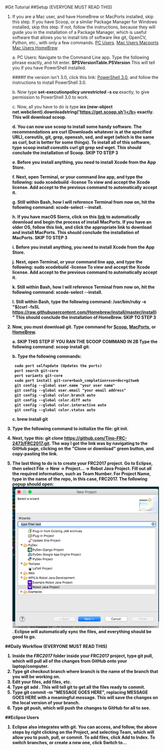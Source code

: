 #Git Tutorial
##Setup (EVERYONE MUST READ THIS)
1. If you are a Mac user, and have HomeBrew or MacPorts installed, skip this step. If you have Scoop, or a similar Package Manager for Windows installed, skip this step. If not, follow the instructions, because they will guide you in the installation of a Package Manager, which is useful software that allows you to install lots of software like git, OpenCV, Python, etc., with only a few commands. [PC Users](#pc). [Mac Users Macports](#mp) [Mac Users HomeBrew](#hb)

    a. <a name="pc"></a>PC Users: Navigate to the Command Line app. Type the following phrase exactly, and hit enter. <b>$PSVersionTable.PSVersion</b> This will tell you if you have PowerShell installed.
       
    ####If the version isn't 3.0, click this link: [PowerShell 3.0](https://www.microsoft.com/en-us/download/confirmation.aspx?id=34595), and follow the instructions to install PowerShell 3.0.

    b. Now type <b>set-executionpolicy unrestricted -s cu</b> exactly, to give permission to PowerShell 3.0 to work.

    c. Now, all you have to do is type <b>iex (new-object net.webclient).downloadstring('https://get.scoop.sh')</b> exactly. This will download scoop.

    d. You can now use scoop to install some handy software. The recommendations are curl (Downloads whatever is at the specified URL), coreutils, git, grep, openssh, sed, and wget (which is the same as curl, but is better for some things). To install all of this software, type <b>scoop install coreutils curl git grep sed wget</b>. This should conclude the installation of Scoop. <b><strong>SKIP TO STEP 3</b></strong>

    e. <a name="mp"></a>Before you install anything, you need to install Xcode from the App Store.

    f. Next, open Terminal, or your command line app, and type the following: <b>sudo xcodebuild -license</b> To view and accept the Xcode license. Add <b>accept</b> to the previous command to automatically accept it.

    g. Still within Bash, how I will reference Terminal from now on, hit the following command: <b>xcode-select --install</b>.

    h. If you have macOS Sierra, click on this [link](https://github.com/macports/macports-base/releases/download/v2.3.5/MacPorts-2.3.5-10.12-Sierra.pkg) to automatically download and begin the process of install MacPorts. If you have an older OS, follow this link, and click the appropriate link to download and install MacPorts. This should conclude the installation of MacPorts. <b><strong>SKIP TO STEP 3</b></strong>

    i. <a name="hb"></a>Before you install anything, you need to install Xcode from the App Store.

    j. Next, open Terminal, or your command line app, and type the following: <b>sudo xcodebuild -license</b> To view and accept the Xcode license. Add <b>accept</b> to the previous command to automatically accept it.

    k. Still within Bash, how I will reference Terminal from now on, hit the following command: <b>xcode-select --install</b>.

    l. Still within Bash, type the following command: <b>/usr/bin/ruby -e "$(curl -fsSL https://raw.githubusercontent.com/Homebrew/install/master/install)"</b> This should conclude the installation of HomeBrew. <b><strong>SKIP TO STEP 3</b></strong>

3. Now, you must download git. Type command for [Scoop](#sg), [MacPorts](#mpg), or [HomeBrew](#hbg).

    a. <a name="sg"></a> <b><strong>SKIP THIS STEP IF YOU RAN THE SCOOP COMMAND IN 2B</b> Type the following command: </strong> <b>scoop install git</b>.

    b. <a name="mpg"></a> Type the following commands:

        sudo port selfupdate (Updates the ports)
        port search git-core
        port variants git-core
        sudo port install git-core+bash_completion+svn+doc+gitweb
        git config --global user.name "your user name"
        git config --global user.email "your email address"
        git config --global color.branch auto
        git config --global color.diff auto
        git config --global color.interactive auto
        git config --global color.status auto

    c. <a name="hbg"></a> <b>brew install git</b>

5. Type the following command to initialize the file: <b>git init</b>.
6. Next, type this: <b>git clone https://github.com/Tino-FRC-2473/FRC2017.git</b>. The way I got the link was by navigating to the GitHub page, clicking on the "Clone or download" green button, and copy-pasting the link.
1. The last thing to do is to create your FRC2017 project. Go to Eclipse, then select File -> New -> Project... -> Robot Java Project. Fill out all the required information, such as Team Number. For Project Name, type in the name of the repo, in this case, <b>FRC2017</b>. The following popup should open: ![Alt text](Images/Project.png?raw=true "Project"). Eclipse will automatically sync the files, and everything should be good to go.

##Daily Workflow (EVERYONE MUST READ THIS)
1. Inside the <i>FRC2017</i> folder inside your <b>FRC2017</b> project, type git pull, which will pull all of the changes from GitHub onto your laptop/computer.
2. Type <b>git checkout branch</b> where branch is the name of the branch that you will be working on.
2. Edit your files, add files, etc.
3. Type <b>git add .</b> This will tell git to get all the files ready to commit.
4. Type <b>git commit -m "MESSAGE GOES HERE"</b>, replacing MESSAGE GOES HERE with a meaningful message. This will save the changes on the local version of your branch.
5. Type <b>git push</b>, which will push the changes to GitHub for all to see.

##Eclipse Users
1. Eclipse also integrates with git. You can access, and follow, the above steps by right clicking on the Project, and selecting Team, which will allow you to push, pull, or commit. To add files, click Add to Index. To switch branches, or create a new one, click Switch to...
